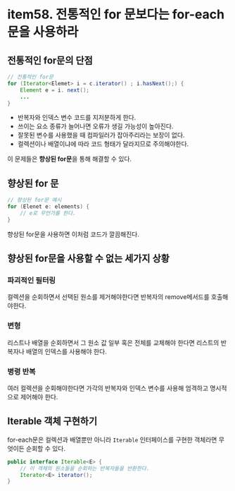 # item58. 전통적인 for 문보다는 for-each문을 사용하라
## 전통적인 for문의 단점

``` java
// 전통적인 for문
for (Iterator<Elemet> i = c.iterator() ; i.hasNext();) {
    Element e = i. next();
    ...
}
```

* 반복자와 인덱스 변수 코드를 지저분하게 한다.
* 쓰이는 요소 종류가 늘어나면 오류가 생길 가능성이 높아진다.
* 잘못된 변수를 사용했을 때 컴파일러가 잡아주리라는 보장이 없다.
* 컬렉션이나 배열이냐에 따라 코드 형태가 달라지므로 주의해야한다.

이 문제들은 **향상된 for문**을 통해 해결할 수 있다.

## 향상된 for 문
``` java
// 향상된 for문 예시
for (Elenet e: elements) {
    // e로 무언가를 한다.
}
```
향상된 for문을 사용하면 이처럼 코드가 깔끔해진다.

## 향상된 for문을 사용할 수 없는 세가지 상황
### 파괴적인 필터링
컬렉션을 순회하면서 선택된 원소를 제거해야한다면 반복자의 remove메서드를 호출해야한다.
### 변형
리스트나 배열을 순회하면서 그 원소 값 일부 혹은 전체를 교체해야 한다면 리스트의 반복자나 배열의 인덱스를 사용해야 한다. 
### 병령 반복
여러 컬렉션을 순회해야한다면 가각의 반복자와 인덱스 변수를 사용해 엄격하고 명시적으로 제어해야 한다. 

## Iterable 객체 구현하기
for-each문은 컬렉션과 배열뿐만 아니라 `Iterable` 인터페이스를 구현한 객체라면 무엇이든 순회할 수 있다.
```java
public interface Iterable<E> {
    // 이 객체의 원소들을 순회하는 반복자들을 반환한다.
    Iterator<E> iterator();
}
```

